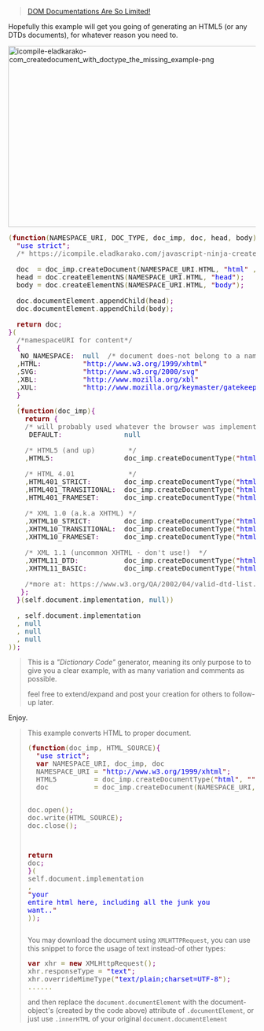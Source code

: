 <blockquote>
<a href="https://developer.mozilla.org/en-US/docs/Web/API/DOMImplementation/createDocument" target="_blank">DOM Documentations Are So Limited!</a>
</blockquote>

Hopefully this example will get you going of generating an HTML5 (or any DTDs documents),
for whatever reason you need to.

<img src="https://icompile.eladkarako.com/_uploads/2016/09/icompile.eladkarako.com_createdocument_with_doctype_the_missing_example.png" alt="icompile-eladkarako-com_createdocument_with_doctype_the_missing_example-png" width="543" height="368" class="aligncenter size-full wp-image-6140" />
<!--more-->

<pre><span style='color:#808030; '>(</span><span style='color:#800000; font-weight:bold; '>function</span><span style='color:#808030; '>(</span>NAMESPACE_URI<span style='color:#808030; '>,</span> DOC_TYPE<span style='color:#808030; '>,</span> doc_imp<span style='color:#808030; '>,</span> doc<span style='color:#808030; '>,</span> head<span style='color:#808030; '>,</span> body<span style='color:#808030; '>)</span><span style='color:#800080; '>{</span>
  <span style='color:#800000; '>"</span><span style='color:#0000e6; '>use strict</span><span style='color:#800000; '>"</span><span style='color:#800080; '>;</span>
  <span style='color:#696969; '>/* https://icompile.eladkarako.com/javascript-ninja-createdocument-with-doctype-example/ */</span>
  
  doc  <span style='color:#808030; '>=</span> doc_imp<span style='color:#808030; '>.</span>createDocument<span style='color:#808030; '>(</span>NAMESPACE_URI<span style='color:#808030; '>.</span>HTML<span style='color:#808030; '>,</span> <span style='color:#800000; '>"</span><span style='color:#0000e6; '>html</span><span style='color:#800000; '>"</span> <span style='color:#808030; '>,</span>DOC_TYPE<span style='color:#808030; '>.</span>HTML5<span style='color:#808030; '>)</span><span style='color:#800080; '>;</span>
  head <span style='color:#808030; '>=</span> doc<span style='color:#808030; '>.</span>createElementNS<span style='color:#808030; '>(</span>NAMESPACE_URI<span style='color:#808030; '>.</span>HTML<span style='color:#808030; '>,</span> <span style='color:#800000; '>"</span><span style='color:#0000e6; '>head</span><span style='color:#800000; '>"</span><span style='color:#808030; '>)</span><span style='color:#800080; '>;</span>
  body <span style='color:#808030; '>=</span> doc<span style='color:#808030; '>.</span>createElementNS<span style='color:#808030; '>(</span>NAMESPACE_URI<span style='color:#808030; '>.</span>HTML<span style='color:#808030; '>,</span> <span style='color:#800000; '>"</span><span style='color:#0000e6; '>body</span><span style='color:#800000; '>"</span><span style='color:#808030; '>)</span><span style='color:#800080; '>;</span>
  
  doc<span style='color:#808030; '>.</span>documentElement<span style='color:#808030; '>.</span>appendChild<span style='color:#808030; '>(</span>head<span style='color:#808030; '>)</span><span style='color:#800080; '>;</span>
  doc<span style='color:#808030; '>.</span>documentElement<span style='color:#808030; '>.</span>appendChild<span style='color:#808030; '>(</span>body<span style='color:#808030; '>)</span><span style='color:#800080; '>;</span>

  <span style='color:#800000; font-weight:bold; '>return</span> doc<span style='color:#800080; '>;</span>
<span style='color:#800080; '>}</span><span style='color:#808030; '>(</span>
  <span style='color:#696969; '>/*namespaceURI for content*/</span>
  <span style='color:#800080; '>{</span>
   NO_NAMESPACE<span style='color:#800080; '>:</span>  <span style='color:#0f4d75; '>null</span>  <span style='color:#696969; '>/* document does-not belong to a namespace. */</span>
  <span style='color:#808030; '>,</span>HTML<span style='color:#800080; '>:</span>          <span style='color:#800000; '>"</span><span style='color:#0000e6; '>http://www.w3.org/1999/xhtml</span><span style='color:#800000; '>"</span>
  <span style='color:#808030; '>,</span>SVG<span style='color:#800080; '>:</span>           <span style='color:#800000; '>"</span><span style='color:#0000e6; '>http://www.w3.org/2000/svg</span><span style='color:#800000; '>"</span>
  <span style='color:#808030; '>,</span>XBL<span style='color:#800080; '>:</span>           <span style='color:#800000; '>"</span><span style='color:#0000e6; '>http://www.mozilla.org/xbl</span><span style='color:#800000; '>"</span>
  <span style='color:#808030; '>,</span>XUL<span style='color:#800080; '>:</span>           <span style='color:#800000; '>"</span><span style='color:#0000e6; '>http://www.mozilla.org/keymaster/gatekeeper/there.is.only.xul</span><span style='color:#800000; '>"</span>
  <span style='color:#800080; '>}</span>
  <span style='color:#808030; '>,</span>
  <span style='color:#808030; '>(</span><span style='color:#800000; font-weight:bold; '>function</span><span style='color:#808030; '>(</span>doc_imp<span style='color:#808030; '>)</span><span style='color:#800080; '>{</span>
    <span style='color:#800000; font-weight:bold; '>return</span> <span style='color:#800080; '>{</span>
    <span style='color:#696969; '>/* will probably used whatever the browser was implemented with the default (on newer browsers it will be HTML5) */</span>
     DEFAULT<span style='color:#800080; '>:</span>               <span style='color:#0f4d75; '>null</span>
    
    <span style='color:#696969; '>/* HTML5 (and up)        */</span>
    <span style='color:#808030; '>,</span>HTML5<span style='color:#800080; '>:</span>                 doc_imp<span style='color:#808030; '>.</span>createDocumentType<span style='color:#808030; '>(</span><span style='color:#800000; '>"</span><span style='color:#0000e6; '>html</span><span style='color:#800000; '>"</span><span style='color:#808030; '>,</span> <span style='color:#800000; '>"</span><span style='color:#800000; '>"</span><span style='color:#808030; '>,</span>                                        <span style='color:#800000; '>"</span><span style='color:#800000; '>"</span>                                                         <span style='color:#808030; '>)</span> <span style='color:#696969; '>/*no DTD in HTML5!*/</span>

    <span style='color:#696969; '>/* HTML 4.01             */</span>
    <span style='color:#808030; '>,</span>HTML401_STRICT<span style='color:#800080; '>:</span>        doc_imp<span style='color:#808030; '>.</span>createDocumentType<span style='color:#808030; '>(</span><span style='color:#800000; '>"</span><span style='color:#0000e6; '>html</span><span style='color:#800000; '>"</span><span style='color:#808030; '>,</span> <span style='color:#800000; '>"</span><span style='color:#0000e6; '>-//W3C//DTD HTML 4.01//EN</span><span style='color:#800000; '>"</span><span style='color:#808030; '>,</span>               <span style='color:#800000; '>"</span><span style='color:#0000e6; '>http://www.w3.org/TR/html4/strict.dtd</span><span style='color:#800000; '>"</span>                    <span style='color:#808030; '>)</span>
    <span style='color:#808030; '>,</span>HTML401_TRANSITIONAL<span style='color:#800080; '>:</span>  doc_imp<span style='color:#808030; '>.</span>createDocumentType<span style='color:#808030; '>(</span><span style='color:#800000; '>"</span><span style='color:#0000e6; '>html</span><span style='color:#800000; '>"</span><span style='color:#808030; '>,</span> <span style='color:#800000; '>"</span><span style='color:#0000e6; '>-//W3C//DTD HTML 4.01 Transitional//EN</span><span style='color:#800000; '>"</span><span style='color:#808030; '>,</span>  <span style='color:#800000; '>"</span><span style='color:#0000e6; '>http://www.w3.org/TR/html4/loose.dtd</span><span style='color:#800000; '>"</span>                     <span style='color:#808030; '>)</span>
    <span style='color:#808030; '>,</span>HTML401_FRAMESET<span style='color:#800080; '>:</span>      doc_imp<span style='color:#808030; '>.</span>createDocumentType<span style='color:#808030; '>(</span><span style='color:#800000; '>"</span><span style='color:#0000e6; '>html</span><span style='color:#800000; '>"</span><span style='color:#808030; '>,</span> <span style='color:#800000; '>"</span><span style='color:#0000e6; '>-//W3C//DTD HTML 4.01 Frameset//EN</span><span style='color:#800000; '>"</span><span style='color:#808030; '>,</span>      <span style='color:#800000; '>"</span><span style='color:#0000e6; '>http://www.w3.org/TR/html4/frameset.dtd</span><span style='color:#800000; '>"</span>                  <span style='color:#808030; '>)</span>

    <span style='color:#696969; '>/* XML 1.0 (a.k.a XHTML) */</span>
    <span style='color:#808030; '>,</span>XHTML10_STRICT<span style='color:#800080; '>:</span>        doc_imp<span style='color:#808030; '>.</span>createDocumentType<span style='color:#808030; '>(</span><span style='color:#800000; '>"</span><span style='color:#0000e6; '>html</span><span style='color:#800000; '>"</span><span style='color:#808030; '>,</span> <span style='color:#800000; '>"</span><span style='color:#0000e6; '>-//W3C//DTD XHTML 1.0 Strict//EN</span><span style='color:#800000; '>"</span><span style='color:#808030; '>,</span>        <span style='color:#800000; '>"</span><span style='color:#0000e6; '>http://www.w3.org/TR/xhtml1/DTD/xhtml1-strict.dtd</span><span style='color:#800000; '>"</span>        <span style='color:#808030; '>)</span>
    <span style='color:#808030; '>,</span>XHTML10_TRANSITIONAL<span style='color:#800080; '>:</span>  doc_imp<span style='color:#808030; '>.</span>createDocumentType<span style='color:#808030; '>(</span><span style='color:#800000; '>"</span><span style='color:#0000e6; '>html</span><span style='color:#800000; '>"</span><span style='color:#808030; '>,</span> <span style='color:#800000; '>"</span><span style='color:#0000e6; '>-//W3C//DTD XHTML 1.0 Transitional//EN</span><span style='color:#800000; '>"</span><span style='color:#808030; '>,</span>  <span style='color:#800000; '>"</span><span style='color:#0000e6; '>http://www.w3.org/TR/xhtml1/DTD/xhtml1-transitional.dtd</span><span style='color:#800000; '>"</span>  <span style='color:#808030; '>)</span>
    <span style='color:#808030; '>,</span>XHTML10_FRAMESET<span style='color:#800080; '>:</span>      doc_imp<span style='color:#808030; '>.</span>createDocumentType<span style='color:#808030; '>(</span><span style='color:#800000; '>"</span><span style='color:#0000e6; '>html</span><span style='color:#800000; '>"</span><span style='color:#808030; '>,</span> <span style='color:#800000; '>"</span><span style='color:#0000e6; '>-//W3C//DTD XHTML 1.0 Frameset//EN</span><span style='color:#800000; '>"</span><span style='color:#808030; '>,</span>      <span style='color:#800000; '>"</span><span style='color:#0000e6; '>http://www.w3.org/TR/xhtml1/DTD/xhtml1-frameset.dtd</span><span style='color:#800000; '>"</span>      <span style='color:#808030; '>)</span>

    <span style='color:#696969; '>/* XML 1.1 (uncommon XHTML - don't use!)  */</span>
    <span style='color:#808030; '>,</span>XHTML11_DTD<span style='color:#800080; '>:</span>           doc_imp<span style='color:#808030; '>.</span>createDocumentType<span style='color:#808030; '>(</span><span style='color:#800000; '>"</span><span style='color:#0000e6; '>html</span><span style='color:#800000; '>"</span><span style='color:#808030; '>,</span> <span style='color:#800000; '>"</span><span style='color:#0000e6; '>-//W3C//DTD XHTML 1.1//EN</span><span style='color:#800000; '>"</span><span style='color:#808030; '>,</span>               <span style='color:#800000; '>"</span><span style='color:#0000e6; '>http://www.w3.org/TR/xhtml11/DTD/xhtml11.dtd</span><span style='color:#800000; '>"</span>             <span style='color:#808030; '>)</span>
    <span style='color:#808030; '>,</span>XHTML11_BASIC<span style='color:#800080; '>:</span>         doc_imp<span style='color:#808030; '>.</span>createDocumentType<span style='color:#808030; '>(</span><span style='color:#800000; '>"</span><span style='color:#0000e6; '>html</span><span style='color:#800000; '>"</span><span style='color:#808030; '>,</span> <span style='color:#800000; '>"</span><span style='color:#0000e6; '>-//W3C//DTD XHTML Basic 1.1//EN</span><span style='color:#800000; '>"</span><span style='color:#808030; '>,</span>         <span style='color:#800000; '>"</span><span style='color:#0000e6; '>http://www.w3.org/TR/xhtml-basic/xhtml-basic11.dtd</span><span style='color:#800000; '>"</span>       <span style='color:#808030; '>)</span>
   
    <span style='color:#696969; '>/*more at: https://www.w3.org/QA/2002/04/valid-dtd-list.html */</span>
   <span style='color:#800080; '>}</span><span style='color:#800080; '>;</span>
  <span style='color:#800080; '>}</span><span style='color:#808030; '>(</span>self<span style='color:#808030; '>.</span>document<span style='color:#808030; '>.</span>implementation<span style='color:#808030; '>,</span> <span style='color:#0f4d75; '>null</span><span style='color:#808030; '>)</span><span style='color:#808030; '>)</span>
  
  <span style='color:#808030; '>,</span> self<span style='color:#808030; '>.</span>document<span style='color:#808030; '>.</span>implementation
  <span style='color:#808030; '>,</span> <span style='color:#0f4d75; '>null</span>
  <span style='color:#808030; '>,</span> <span style='color:#0f4d75; '>null</span>
  <span style='color:#808030; '>,</span> <span style='color:#0f4d75; '>null</span>
<span style='color:#808030; '>)</span><span style='color:#808030; '>)</span><span style='color:#800080; '>;</span>
</pre>

<blockquote>
This is a <em>"Dictionary Code"</em> generator,
meaning its only purpose to to give you a clear example,
with as many variation and comments as possible.

feel free to extend/expand and post your creation for others to follow-up later.
</blockquote>


Enjoy.





<blockquote>
This example converts HTML to proper document.
<pre><span style='color:#808030; '>(</span><span style='color:#800000; font-weight:bold; '>function</span><span style='color:#808030; '>(</span>doc_imp<span style='color:#808030; '>,</span> HTML_SOURCE<span style='color:#808030; '>)</span><span style='color:#800080; '>{</span>
  <span style='color:#800000; '>"</span><span style='color:#0000e6; '>use strict</span><span style='color:#800000; '>"</span><span style='color:#800080; '>;</span>
  <span style='color:#800000; font-weight:bold; '>var</span> NAMESPACE_URI<span style='color:#808030; '>,</span> doc_imp<span style='color:#808030; '>,</span> doc
  NAMESPACE_URI <span style='color:#808030; '>=</span> <span style='color:#800000; '>"</span><span style='color:#0000e6; '>http://www.w3.org/1999/xhtml</span><span style='color:#800000; '>"</span><span style='color:#800080; '>;</span>
  HTML5         <span style='color:#808030; '>=</span> doc_imp<span style='color:#808030; '>.</span>createDocumentType<span style='color:#808030; '>(</span><span style='color:#800000; '>"</span><span style='color:#0000e6; '>html</span><span style='color:#800000; '>"</span><span style='color:#808030; '>,</span> <span style='color:#800000; '>"</span><span style='color:#800000; '>"</span><span style='color:#808030; '>,</span> <span style='color:#800000; '>"</span><span style='color:#800000; '>"</span><span style='color:#808030; '>)</span><span style='color:#800080; '>;</span> <span style='color:#696969; '>/*no DTD in HTML5!*/</span>
  doc           <span style='color:#808030; '>=</span> doc_imp<span style='color:#808030; '>.</span>createDocument<span style='color:#808030; '>(</span>NAMESPACE_URI<span style='color:#808030; '>,</span> <span style='color:#800000; '>"</span><span style='color:#0000e6; '>html</span><span style='color:#800000; '>"</span><span style='color:#808030; '>,</span> HTML5<span style='color:#808030; '>)</span><span style='color:#800080; '>;</span>

  doc<span style='color:#808030; '>.</span>open<span style='color:#808030; '>(</span><span style='color:#808030; '>)</span><span style='color:#800080; '>;</span>
  doc<span style='color:#808030; '>.</span>write<span style='color:#808030; '>(</span>HTML_SOURCE<span style='color:#808030; '>)</span><span style='color:#800080; '>;</span>
  doc<span style='color:#808030; '>.</span>close<span style='color:#808030; '>(</span><span style='color:#808030; '>)</span><span style='color:#800080; '>;</span>
  
  <span style='color:#800000; font-weight:bold; '>return</span> doc<span style='color:#800080; '>;</span>
<span style='color:#800080; '>}</span><span style='color:#808030; '>(</span>
  self<span style='color:#808030; '>.</span>document<span style='color:#808030; '>.</span>implementation
<span style='color:#808030; '>,</span> <span style='color:#800000; '>"</span><span style='color:#0000e6; '>your entire html here, including all the junk you want..</span><span style='color:#800000; '>"</span>
<span style='color:#808030; '>)</span><span style='color:#808030; '>)</span><span style='color:#800080; '>;</span>
</pre>

You may download the document using <code>XMLHTTPRequest</code>, you can use this snippet to force the usage of text instead-of other types:
<pre><span style='color:#800000; font-weight:bold; '>var</span> xhr <span style='color:#808030; '>=</span> <span style='color:#800000; font-weight:bold; '>new</span> XMLHttpRequest<span style='color:#808030; '>(</span><span style='color:#808030; '>)</span><span style='color:#800080; '>;</span>
xhr<span style='color:#808030; '>.</span>responseType <span style='color:#808030; '>=</span> <span style='color:#800000; '>"</span><span style='color:#0000e6; '>text</span><span style='color:#800000; '>"</span><span style='color:#800080; '>;</span>
xhr<span style='color:#808030; '>.</span>overrideMimeType<span style='color:#808030; '>(</span><span style='color:#800000; '>"</span><span style='color:#0000e6; '>text/plain;charset=UTF-8</span><span style='color:#800000; '>"</span><span style='color:#808030; '>)</span><span style='color:#800080; '>;</span>
<span style='color:#808030; '>.</span><span style='color:#808030; '>.</span><span style='color:#808030; '>.</span><span style='color:#808030; '>.</span><span style='color:#808030; '>.</span><span style='color:#808030; '>.</span>
</pre>

and then replace the <code>document.documentElement</code> with the document-object's (created by the code above) attribute of <code>.documentElement</code>, or just use <code>.innerHTML</code> of your original <code>document.documentElement</code>
</blockquote>
